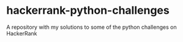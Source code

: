 # hackerrank-python-challenges
A repository with my solutions to some of the python challenges on HackerRank
